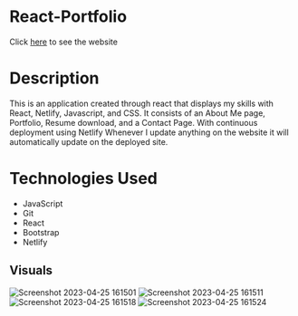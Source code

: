 # React-Portfolio
Click [here](https://styrling-morris-portfolio.netlify.app/) to see the website

# Description
This is an application created through react that displays my skills with React, Netlify, Javascript, and CSS. It consists of an About Me page, Portfolio, Resume download, and a Contact Page. With continuous deployment using Netlify Whenever I update anything on the website it will automatically update on the deployed site.


# Technologies Used
* JavaScript
* Git
* React
* Bootstrap
* Netlify


## Visuals
![Screenshot 2023-04-25 161501](https://user-images.githubusercontent.com/115887487/234416109-5badcec9-7aa2-4218-a695-b5e10826753c.png)
![Screenshot 2023-04-25 161511](https://user-images.githubusercontent.com/115887487/234416118-4eae569f-e259-4677-bb57-33325c21b052.png)
![Screenshot 2023-04-25 161518](https://user-images.githubusercontent.com/115887487/234416124-d0cc926f-a8d5-4f48-ad0f-9e2057fbb921.png)
![Screenshot 2023-04-25 161524](https://user-images.githubusercontent.com/115887487/234416131-5eb84514-afd6-4eaa-aa39-1c29ea025ba5.png)

